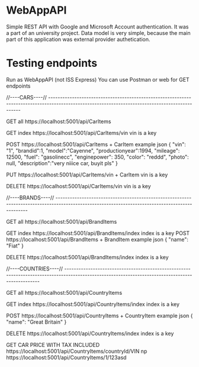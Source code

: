 # WebAppAPI
Simple REST API with Google and Microsoft Account authentication. It was a part of an university project. Data model is very simple, because the main part of this application was external provider authetication.

# Testing endpoints
Run as WebAppAPI (not ISS Express)
You can use Postman or web for GET endpoints


//----CARS----//	------------------------------------------------------------------------------------------------------------------------------------------------

GET all
https://localhost:5001/api/CarItems

GET index 
https://localhost:5001/api/CarItems/vin    vin is a key

POST
https://localhost:5001/api/CarItems + CarItem
example json 
{
  "vin": "1",
  "brandid":1,
  "model":"Cayenne",
  "productionyear":1994,
  "mileage": 12500,
  "fuel": "gasolinecc",
  "enginepower": 350,
  "color": "reddd",
  "photo": null,
  "description":"very niiice car, buyit pls"
}

PUT
https://localhost:5001/api/CarItems/vin + CarItem	vin is a key

DELETE 
https://localhost:5001/api/CarItems/vin 	vin is a key

//----BRANDS----//	------------------------------------------------------------------------------------------------------------------------------------------------

GET all
https://localhost:5001/api/BrandItems

GET index 
https://localhost:5001/api/BrandItems/index    index is a key
POST
https://localhost:5001/api/BrandItems + BrandItem
example json 
{
  "name": "Fiat"
}

DELETE 
https://localhost:5001/api/BrandItems/index 	index is a key

//----COUNTRIES----//	-------------------------------------------------------------------------------------------------------------------------------------------------

GET all
https://localhost:5001/api/CountryItems

GET index 
https://localhost:5001/api/CountryItems/index    index is a key

POST
https://localhost:5001/api/CountryItems + CountryItem
example json 
{
  "name": "Great Britain"
}

DELETE 
https://localhost:5001/api/CountryItems/index 	index is a key

GET CAR PRICE WITH TAX INCLUDED
https://localhost:5001/api/CountryItems/countryId/VIN
np
https://localhost:5001/api/CountryItems/1/123asd
